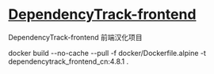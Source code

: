 # [DependencyTrack-frontend](https://github.com/DependencyTrack/frontend)
DependencyTrack-frontend 前端汉化项目


 docker build --no-cache --pull -f docker/Dockerfile.alpine -t dependencytrack_frontend_cn:4.8.1 .
 
 
 
 
